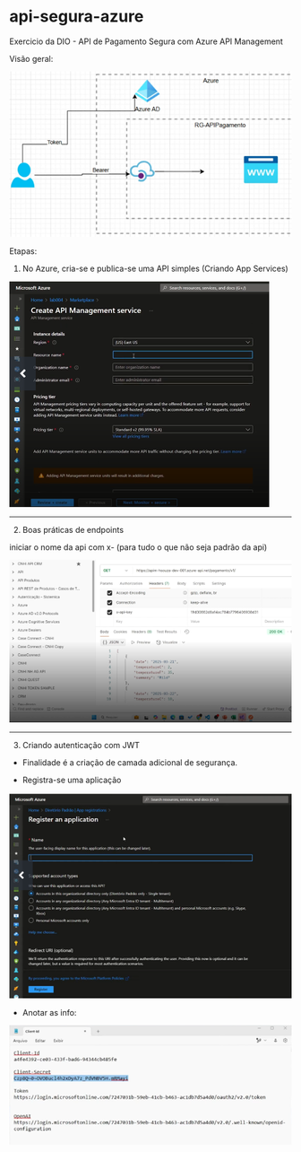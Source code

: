 # api-segura-azure

Exercicio da DIO - API de Pagamento Segura com Azure API Management

Visão geral:

![Esquema Azure API Pagamento](image-4.png)

Etapas:

1. No Azure, cria-se e publica-se uma API simples (Criando App Services)

![Create API Management service](image.png)

-------------------------------

2. Boas práticas de endpoints

iniciar o nome da api com x- (para tudo o que não seja padrão da api)

![APIs](image-1.png)

-------------------------------

3. Criando autenticação com JWT

- Finalidade é a criação de camada adicional de segurança.

- Registra-se uma aplicação

![Register an application](image-2.png)

- Anotar as info:

![Informações importantes](image-3.png)

